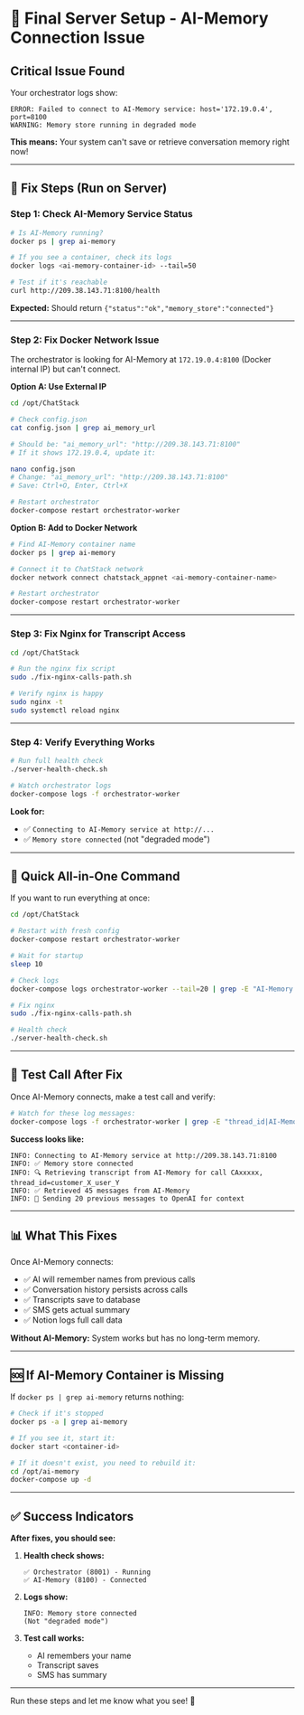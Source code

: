 # 🚨 Final Server Setup - AI-Memory Connection Issue

## Critical Issue Found

Your orchestrator logs show:
```
ERROR: Failed to connect to AI-Memory service: host='172.19.0.4', port=8100
WARNING: Memory store running in degraded mode
```

**This means:** Your system can't save or retrieve conversation memory right now!

---

## 🔧 Fix Steps (Run on Server)

### Step 1: Check AI-Memory Service Status

```bash
# Is AI-Memory running?
docker ps | grep ai-memory

# If you see a container, check its logs
docker logs <ai-memory-container-id> --tail=50

# Test if it's reachable
curl http://209.38.143.71:8100/health
```

**Expected:** Should return `{"status":"ok","memory_store":"connected"}`

---

### Step 2: Fix Docker Network Issue

The orchestrator is looking for AI-Memory at `172.19.0.4:8100` (Docker internal IP) but can't connect.

**Option A: Use External IP**

```bash
cd /opt/ChatStack

# Check config.json
cat config.json | grep ai_memory_url

# Should be: "ai_memory_url": "http://209.38.143.71:8100"
# If it shows 172.19.0.4, update it:

nano config.json
# Change: "ai_memory_url": "http://209.38.143.71:8100"
# Save: Ctrl+O, Enter, Ctrl+X

# Restart orchestrator
docker-compose restart orchestrator-worker
```

**Option B: Add to Docker Network**

```bash
# Find AI-Memory container name
docker ps | grep ai-memory

# Connect it to ChatStack network
docker network connect chatstack_appnet <ai-memory-container-name>

# Restart orchestrator
docker-compose restart orchestrator-worker
```

---

### Step 3: Fix Nginx for Transcript Access

```bash
cd /opt/ChatStack

# Run the nginx fix script
sudo ./fix-nginx-calls-path.sh

# Verify nginx is happy
sudo nginx -t
sudo systemctl reload nginx
```

---

### Step 4: Verify Everything Works

```bash
# Run full health check
./server-health-check.sh

# Watch orchestrator logs
docker-compose logs -f orchestrator-worker
```

**Look for:**
- ✅ `Connecting to AI-Memory service at http://...`
- ✅ `Memory store connected` (not "degraded mode")

---

## 🎯 Quick All-in-One Command

If you want to run everything at once:

```bash
cd /opt/ChatStack

# Restart with fresh config
docker-compose restart orchestrator-worker

# Wait for startup
sleep 10

# Check logs
docker-compose logs orchestrator-worker --tail=20 | grep -E "AI-Memory|Memory store"

# Fix nginx
sudo ./fix-nginx-calls-path.sh

# Health check
./server-health-check.sh
```

---

## 🧪 Test Call After Fix

Once AI-Memory connects, make a test call and verify:

```bash
# Watch for these log messages:
docker-compose logs -f orchestrator-worker | grep -E "thread_id|AI-Memory|Retrieved.*messages"
```

**Success looks like:**
```
INFO: Connecting to AI-Memory service at http://209.38.143.71:8100
INFO: ✅ Memory store connected
INFO: 🔍 Retrieving transcript from AI-Memory for call CAxxxxx, thread_id=customer_X_user_Y
INFO: ✅ Retrieved 45 messages from AI-Memory
INFO: 🧠 Sending 20 previous messages to OpenAI for context
```

---

## 📊 What This Fixes

Once AI-Memory connects:
- ✅ AI will remember names from previous calls
- ✅ Conversation history persists across calls
- ✅ Transcripts save to database
- ✅ SMS gets actual summary
- ✅ Notion logs full call data

**Without AI-Memory:** System works but has no long-term memory.

---

## 🆘 If AI-Memory Container is Missing

If `docker ps | grep ai-memory` returns nothing:

```bash
# Check if it's stopped
docker ps -a | grep ai-memory

# If you see it, start it:
docker start <container-id>

# If it doesn't exist, you need to rebuild it:
cd /opt/ai-memory
docker-compose up -d
```

---

## ✅ Success Indicators

**After fixes, you should see:**

1. **Health check shows:**
   ```
   ✅ Orchestrator (8001) - Running
   ✅ AI-Memory (8100) - Connected
   ```

2. **Logs show:**
   ```
   INFO: Memory store connected
   (Not "degraded mode")
   ```

3. **Test call works:**
   - AI remembers your name
   - Transcript saves
   - SMS has summary

---

Run these steps and let me know what you see! 🚀
